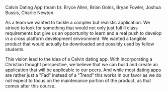 Calvin Dating App (team b): Bryce Allen, Brian Goins, Bryan Fowler, Joshua Bussis, Charlie Newton.

As a team we wanted to tackle a complex but realistic application. We strived to 
look for something that would not only just fulfill class requirements but give 
us an opportunity to learn and a real push to develop in a cross platform
development environment. We wanted a tangible product that would actually be 
downloaded and possibly used by fellow students. 

This vision lead to the idea of a Calvin dating app. With incorporating a 
Christian thought perspective, we believe that we can build and create an 
application that will be applicable to our peers. And while most dating apps are 
rather just a "Fad" instead of a "Trend" this works in our favor as we do not 
expect to focus on the maintenance portion of the product, as that comes after this 
course. 
